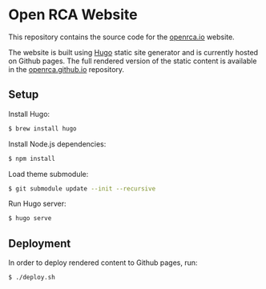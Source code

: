# Open RCA Website

This repository contains the source code for the [openrca.io](https://openrca.io) website.

The website is built using [Hugo](https://gohugo.io) static site generator and is currently hosted
on Github pages. The full rendered version of the static content is available in the
[openrca.github.io](https://github.com/openrca/openrca.github.io) repository.

## Setup

Install Hugo:

```bash
$ brew install hugo
```

Install Node.js dependencies:

```bash
$ npm install
```

Load theme submodule:

```bash
$ git submodule update --init --recursive
```

Run Hugo server:

```bash
$ hugo serve
```

## Deployment

In order to deploy rendered content to Github pages, run:

```bash
$ ./deploy.sh
```
